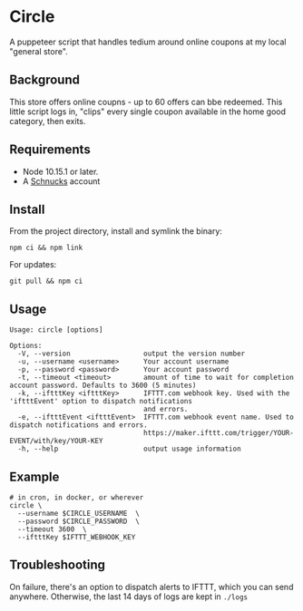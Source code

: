 # Circle

A puppeteer script that handles tedium around online coupons at my local "general store".

## Background

This store offers online coupns - up to 60 offers can bbe redeemed.
This little script logs in, "clips" every single coupon available in the home good category, then exits.

## Requirements

- Node 10.15.1 or later.
- A [Schnucks](https://nourish.schnucks.com/) account

## Install

From the project directory, install and symlink the binary:

```
npm ci && npm link
```

For updates:

```
git pull && npm ci
```

## Usage

```
Usage: circle [options]

Options:
  -V, --version                  output the version number
  -u, --username <username>      Your account username
  -p, --password <password>      Your account password
  -t, --timeout <timeout>        amount of time to wait for completion account password. Defaults to 3600 (5 minutes)
  -k, --iftttKey <iftttKey>      IFTTT.com webhook key. Used with the 'iftttEvent' option to dispatch notifications
                                 and errors.
  -e, --iftttEvent <iftttEvent>  IFTTT.com webhook event name. Used to dispatch notifications and errors.
                                 https://maker.ifttt.com/trigger/YOUR-EVENT/with/key/YOUR-KEY
  -h, --help                     output usage information
```

## Example

```
# in cron, in docker, or wherever
circle \
  --username $CIRCLE_USERNAME  \
  --password $CIRCLE_PASSWORD  \
  --timeout 3600  \
  --iftttKey $IFTTT_WEBHOOK_KEY
```

## Troubleshooting

On failure, there's an option to dispatch alerts to IFTTT, which you can send anywhere.
Otherwise, the last 14 days of logs are kept in `./logs`
